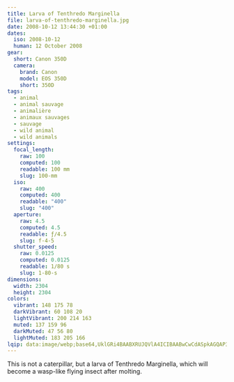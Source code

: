 ```yaml
---
title: Larva of Tenthredo Marginella
file: larva-of-tenthredo-marginella.jpg
date: 2008-10-12 13:44:30 +01:00
dates:
  iso: 2008-10-12
  human: 12 October 2008
gear:
  short: Canon 350D
  camera:
    brand: Canon
    model: EOS 350D
    short: 350D
tags:
  - animal
  - animal sauvage
  - animalière
  - animaux sauvages
  - sauvage
  - wild animal
  - wild animals
settings:
  focal_length:
    raw: 100
    computed: 100
    readable: 100 mm
    slug: 100-mm
  iso:
    raw: 400
    computed: 400
    readable: "400"
    slug: "400"
  aperture:
    raw: 4.5
    computed: 4.5
    readable: ƒ/4.5
    slug: f-4-5
  shutter_speed:
    raw: 0.0125
    computed: 0.0125
    readable: 1/80 s
    slug: 1-80-s
dimensions:
  width: 2304
  height: 2304
colors:
  vibrant: 148 175 78
  darkVibrant: 60 108 20
  lightVibrant: 200 214 163
  muted: 137 159 96
  darkMuted: 47 56 80
  lightMuted: 183 205 166
lqip: data:image/webp;base64,UklGRi4BAABXRUJQVlA4ICIBAABwCwCdASpkAGQAP3Gy0l+0uasnKJTpWzAuCWMAz6Ad6tnOf5I6mvaFZJZKlCB9vEK4N7wmzGTqAEKQQNKqlBz/ZIRDLVW2uIg1t9ivFxkJwBaDtmfO0pntsShqukn45gRRuI4AAP7PAboPiQnJveWbOIQUwHcQp1zOVFObZr9xAHFsOxdIj6NayDdCyrH4Sqy6gXMH5YZhhZiGESOe7a4kYXvw7yPzveO8RIFpcFrW9Z8kT+PS9YfnEttbLSsQftCTH8dVLV/yVe+70nw3Rc8Awz/lATqBw0RR3VqsuH0wxqTwbaIRY0BEsQ/s+AqQ2dbWlCZFreQFud4ZaiJjlJqHVw3XNqyOtiYDW30BNJ13RNpxCAmHVbg5GAmZc5dg3VwAAA==
---
```


This is not a caterpillar, but a larva of Tenthredo Marginella, which will become a wasp-like flying insect after molting.
